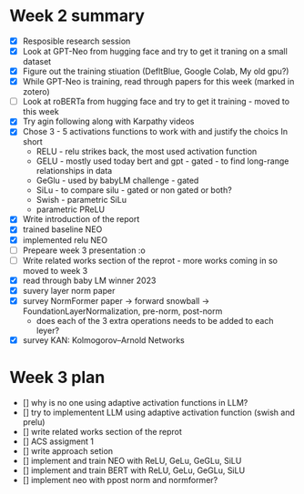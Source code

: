 # Week 2 summary
- [x] Resposible research session
- [x] Look at GPT-Neo from hugging face and try to get it traning on a small dataset
- [x] Figure out the training stiuation (DefltBlue, Google Colab, My old gpu?)
- [x] While GPT-Neo is training, read through papers for this week (marked in zotero)
- [ ] Look at roBERTa from hugging face and try to get it training - moved to this week
- [x] Try agin following along with Karpathy videos
- [x] Chose 3 - 5 activations functions to work with and justify the choics
    In short
    - RELU - relu strikes back, the most used activation function
    - GELU - mostly used today bert and gpt - gated - to find long-range relationships in data
    - GeGlu - used by babyLM challenge  - gated
    - SiLu - to compare silu - gated or non gated or both?
    - Swish - parametric  SiLu
    - parametric PReLU
- [x] Write introduction of the report
- [x] trained baseline NEO
- [x] implemented relu NEO
- [ ] Prepeare week 3 presentation :o
- [ ] Write related works section of the reprot - more works coming in so moved to week 3
- [x] read through baby LM winner 2023
- [x] suvery layer norm paper
- [x] survey NormFormer paper -> forward snowball -> FoundationLayerNormalization, pre-norm, post-norm
    - does each of the 3 extra operations needs to be added to each leyer?
- [x] survey KAN: Kolmogorov–Arnold Networks

# Week 3 plan
- [] why is no one using adaptive activation functions in LLM?
- [] try to implementent LLM using adaptive activation function (swish and prelu)
- [] write related works section of the reprot
- [] ACS assigment 1
- [] write approach setion
- [] implement and train NEO with ReLU, GeLu, GeGLu, SiLU
- [] implement and train BERT with ReLU, GeLu, GeGLu, SiLU
- [] implement neo with ppost norm and normformer?